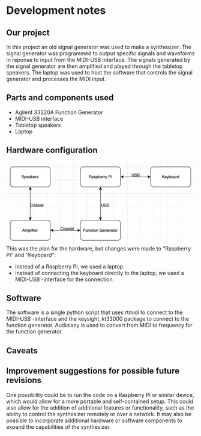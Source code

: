 # Development notes


## Our project

In this project an old signal generator was used to make a synthesizer. The signal generator was programmed to output specific signals and waveforms in reponse to input from the MIDI-USB interface. The signals generated by the signal generator are then amplified and played through the tabletop speakers. The laptop was used to host the software that controls the signal generator and processes the MIDI input.

## Parts and components used

* Agilent 33220A Function Generator
* MIDI-USB interface
* Tabletop speakers
* Laptop

## Hardware configuration

![Hardware diagram](./Dokumentaatiota/hardware_diagram.png "Hardware_diagram")
This was the plan for the hardware, but changes were made to "Raspberry Pi" and "Keyboard": 
* Instead of a Raspberry Pi, we used a laptop. 
* Instead of connecting the keyboard directly to the laptop, we used a MIDI-USB -interface for the connection.


## Software

The software is a single python script that uses rtmidi to connect to the MIDI-USB -interface and the keysight_kt33000 package to connect to the function generator. Audiolazy is used to convert from MIDI to frequency for the function generator.


## Caveats

## Improvement suggestions for possible future revisions

One possibility could be to run the code on a Raspberry Pi or similar device, which would allow for a more portable and self-contained setup. This could also allow for the addition of additional features or functionality, such as the ability to control the synthesizer remotely or over a network. It may also be possible to incorporate additional hardware or software components to expand the capabilities of the synthesizer.